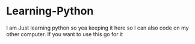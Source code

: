 # Learning-Python
I am Just learning python so yea keeping it here so I can also code on my other computer. If you want to use this go for it
